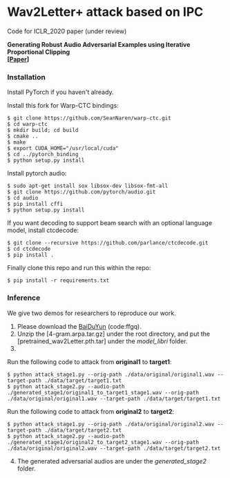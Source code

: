 # Wav2Letter+ attack based on IPC 
Code for ICLR_2020 paper (under review)

**Generating Robust Audio Adversarial Examples using Iterative Proportional Clipping** <br />
**[[Paper](https://openreview.net/forum?id=HJgFW6EKvH)]** <br />

### Installation
Install PyTorch if you haven't already.

Install this fork for Warp-CTC bindings:

    $ git clone https://github.com/SeanNaren/warp-ctc.git
    $ cd warp-ctc
    $ mkdir build; cd build
    $ cmake ..
    $ make
    $ export CUDA_HOME="/usr/local/cuda"
    $ cd ../pytorch_binding
    $ python setup.py install

Install pytorch audio:

    $ sudo apt-get install sox libsox-dev libsox-fmt-all
    $ git clone https://github.com/pytorch/audio.git
    $ cd audio
    $ pip install cffi
    $ python setup.py install

If you want decoding to support beam search with an optional language model, install ctcdecode:

    $ git clone --recursive https://github.com/parlance/ctcdecode.git
    $ cd ctcdecode
    $ pip install .

Finally clone this repo and run this within the repo:

    $ pip install -r requirements.txt

### Inference 
We give two demos for researchers to reproduce our work.
1. Please download the [BaiDuYun](https://pan.baidu.com/s/1SuveHraSzv_Q9LhhOxxS4A) (code:ffgq).
2. Unzip the [4-gram.arpa.tar.gz] under the root directory, and put the [pretrained_wav2Letter.pth.tar] under the *model_libri* folder.
3. 
Run the following code to attack from **original1** to **target1**:

    $ python attack_stage1.py --orig-path ./data/original/original1.wav --target-path ./data/target/target1.txt
    $ python attack_stage2.py --audio-path ./generated_stage1/original1_to_target1_stage1.wav --orig-path ./data/original/original1.wav --target-path ./data/target/target1.txt

Run the following code to attack from **original2** to **target2**:

    $ python attack_stage1.py --orig-path ./data/original/original2.wav --target-path ./data/target/target2.txt
    $ python attack_stage2.py --audio-path ./generated_stage1/original2_to_target2_stage1.wav --orig-path ./data/original/original2.wav --target-path ./data/target/target2.txt 
4. The generated adversarial audios are under the *generated_stage2* folder.
